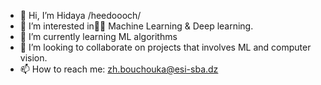 - 👋 Hi, I’m Hidaya /heedoooch/
- 👀 I’m interested in ِِMachine Learning & Deep learning.
- 🌱 I’m currently learning ML algorithms
- 💞️ I’m looking to collaborate on projects that involves ML and computer vision.
- 📫 How to reach me: zh.bouchouka@esi-sba.dz

<!---
heedoooch/heedoooch is a ✨ special ✨ repository because its `README.md` (this file) appears on your GitHub profile.
You can click the Preview link to take a look at your changes.
amdjed was here
--->
